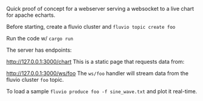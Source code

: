 Quick proof of concept for a webserver serving a websocket to a live chart for
apache echarts.

Before starting, create a fluvio cluster and `fluvio topic create foo`

Run the code w/ `cargo run`

The server has endpoints:

  http://127.0.0.1:3000/chart
  This is a static page that requests data from:

  http://127.0.0.1:3000/ws/foo
  The `ws/foo` handler will stream data from the fluvio cluster `foo` topic.

To load a sample `fluvio produce foo -f sine_wave.txt` and plot it real-time.

